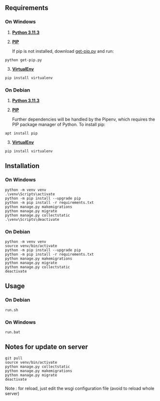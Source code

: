 ## Requirements

### On Windows

1. __[Python 3.11.3](https://www.python.org/downloads/release/python-3113/)__

2. __[PIP](https://pypi.org/project/pip/)__

    If pip is not installed, download [get-pip.py](https://bootstrap.pypa.io/get-pip.py) and run:

```
python get-pip.py
```

3. __[VirtualEnv](https://virtualenv.pypa.io/en/latest/)__

```
pip install virtualenv
```

### On Debian

1. __[Python 3.11.3](https://www.python.org/downloads/release/python-3113/)__

2. __[PIP](https://pypi.org/project/pip/)__

    Further dependencies will be handled by the Pipenv, which requires the PIP package manager of Python.
    To install pip:
```
apt install pip
```

3. __[VirtualEnv](https://virtualenv.pypa.io/en/latest/)__

```
pip install virtualenv
```

## Installation

### On Windows

```
python -m venv venv
.\venv\Scripts\activate
python -m pip install --upgrade pip
python -m pip install -r requirements.txt
python manage.py makemigrations
python manage.py migrate
python manage.py collectstatic
.\venv\Scripts\deactivate
```

### On Debian

```
python -m venv venv
source venv/bin/activate
python -m pip install --upgrade pip
python -m pip install -r requirements.txt
python manage.py makemigrations
python manage.py migrate
python manage.py collectstatic
deactivate
```

## Usage

### On Debian

```
run.sh
```

### On Windows

```
run.bat
```

## Notes for update on server

```
git pull
source venv/bin/activate
python manage.py collectstatic
python manage.py makemigrations
python manage.py migrate
deactivate
```

Note : for reload, just edit the wsgi configuration file (avoid to reload whole server)
